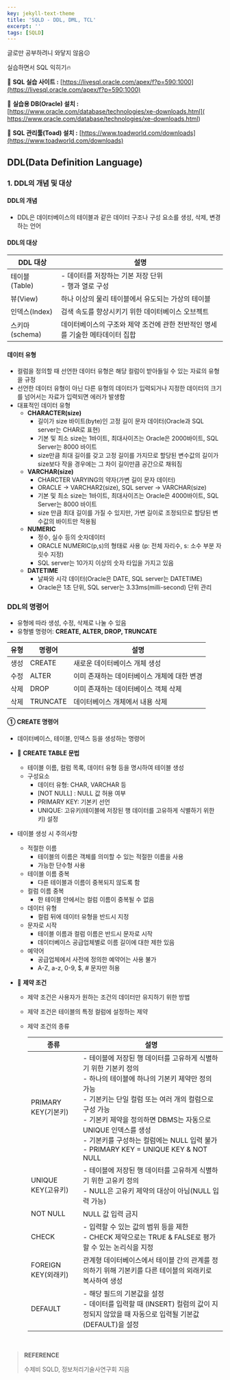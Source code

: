 ```yaml
---
key: jekyll-text-theme
title: 'SQLD - DDL, DML, TCL'
excerpt: ''
tags: [SQLD]
---
```






글로만 공부하려니 와닿지 않음:confused:

실습하면서 SQL 익히기:fire:



:mag_right: **SQL 실습 사이트 :** [https://livesql.oracle.com/apex/f?p=590:1000](https://livesql.oracle.com/apex/f?p=590:1000)

:mag_right: **실습용 DB(Oracle) 설치 :** [https://www.oracle.com/database/technologies/xe-downloads.html]( https://www.oracle.com/database/technologies/xe-downloads.html)

:mag_right: **SQL 관리툴(Toad) 설치 :** [https://www.toadworld.com/downloads](https://www.toadworld.com/downloads)



## DDL(Data Definition Language)

### 1. DDL의 개념 및 대상

#### DDL의 개념

* DDL은 데이터베이스의 테이블과 같은 데이터 구조나 구성 요소를 생성, 삭제, 변경하는 언어

#### DDL의 대상

| DDL 대상       | 설명                                                         |
| -------------- | ------------------------------------------------------------ |
| 테이블 (Table) | - 데이터를 저장하는 기본 저장 단위<br/>- 행과 열로 구성      |
| 뷰(View)       | 하나 이상의 물리 테이블에서 유도되는 가상의 테이블           |
| 인덱스(Index)  | 검색 속도를 향상시키기 위한 데이터베이스 오브젝트            |
| 스키마(schema) | 데이터베이스의 구조와 제약 조건에 관한 전반적인 명세를 기술한 메타데이터 집합 |

#### 데이터 유형

* 컬럼을 정의할 때 선언한 데이터 유형은 해당 컬럼이 받아들일 수 있는 자료의 유형을 규정
* 선언한 데이터 유형이 아닌 다른 유형의 데이터가 입력되거나 지정한 데이터의 크기를 넘어서는 자료가 입력되면 에러가 발생함
* 대표적인 데이터 유형
  * **CHARACTER(size)**
    * 길이가 size 바이트(byte)인 고정 길이 문자 데이터(Oracle과 SQL server는 CHAR로 표현)
    * 기본 및 최소 size는 1바이트, 최대사이즈는 Oracle은 2000바이트, SQL Server는 8000 바이트
    * size만큼 최대 길이를 갖고 고정 길이를 가지므로 할당된 변수값의 길이가 size보다 작을 경우에는 그 차이 길이만큼 공간으로 채워짐
  * **VARCHAR(size)**
    * CHARCTER VARYING의 약자(가변 길이 문자 데이터)
    * ORACLE -> VARCHAR2(size), SQL server -> VARCHAR(size)
    * 기본 및 최소 size는 1바이트, 최대사이즈는 Oracle은 4000바이트, SQL Server는 8000 바이트
    * size 만큼 최대 길이를 가질 수 있지만, 가변 길이로 조정되므로 할당된 변수값의 바이트만 적용됨
  * **NUMERIC**
    * 정수, 실수 등의 숫자데이터
    * ORACLE NUMERIC(p,s)의 형태로 사용 (p: 전체 자리수, s: 소수 부분 자릿수 지정)
    * SQL server는 10가지 이상의 숫자 타입을 가지고 있음
  * **DATETIME**
    * 날짜와 시각 데이터(Oracle은 DATE, SQL server는 DATETIME)
    * Oracle은 1초 단위, SQL server는 3.33ms(milli-second) 단위 관리

### DDL의 명령어

* 유형에 따라 생성, 수정, 삭제로 나눌 수 있음
* 유형별 명령어: **CREATE, ALTER, DROP, TRUNCATE**

| 유형 | 명령어   | 설명                                        |
| ---- | -------- | ------------------------------------------- |
| 생성 | CREATE   | 새로운 데이터베이스 개체 생성               |
| 수정 | ALTER    | 이미 존재하는 데이터베이스 개체에 대한 변경 |
| 삭제 | DROP     | 이미 존재하는 데이터베이스 객체 삭제        |
| 삭제 | TRUNCATE | 데이터베이스 개체에서 내용 삭제             |

#### ① CREATE 명령어

* 데이터베이스, 테이블, 인덱스 등을 생성하는 명령어

* :mag_right: **CREATE TABLE 문법**

  * 테이블 이름, 컬럼 목록, 데이터 유형 등을 명시하여 테이블 생성
  * 구성요소
    * 데이터 유형: CHAR, VARCHAR 등
    * [NOT NULL] : NULL 값 허용 여부
    * PRIMARY KEY: 기본키 선언
    * UNIQUE: 고유키(테이블에 저장된 행 데이터를 고유하게 식별하기 위한 키) 설정

* 테이블 생성 시 주의사항

  * 적절한 이름
    * 테이블의 이름은 객체를 의미할 수 있는 적절한 이름을 사용
    * 가능한 단수형 사용
  * 테이블 이름 중복
    * 다른 테이블과 이름이 중복되지 않도록 함
  * 컬럼 이름 중복
    * 한 테이블 안에서는 컬럼 이름이 중복될 수 없음
  * 데이터 유형
    * 컬럼 뒤에 데이터 유형을 반드시 지정
  * 문자로 시작
    * 테이블 이름과 컬럼 이름은 반드시 문자로 시작
    * 데이터베이스 공급업체별로 이름 길이에 대한 제한 있음
  * 예약어
    * 공급업체에서 사전에 정의한 예약어는 사용 불가
    * A-Z, a-z, 0-9, $, # 문자만 허용

* :mag_right: **제약 조건**

  * 제약 조건은 사용자가 원하는 조건의 데이터만 유지하기 위한 방법

  * 제약 조건은 테이블의 특정 컬럼에 설정하는 제약

  * 제약 조건의 종류

    | 종류                | 설명                                                         |
    | ------------------- | ------------------------------------------------------------ |
    | PRIMARY KEY(기본키) | - 테이블에 저장된 행 데이터를 고유하게 식별하기 위한 기본키 정의<br/>- 하나의 테이블에 하나의 기본키 제약만 정의 가능<br/>- 기본키는 단일 컬럼 또는 여러 개의 컬럼으로 구성 가능<br/>- 기본키 제약을 정의하면 DBMS는 자동으로 UNIQUE 인덱스를 생성<br/>- 기본키를 구성하는 컬럼에는 NULL 입력 불가<br/>- PRIMARY KEY = UNIQUE KEY & NOT NULL |
    | UNIQUE KEY(고유키)  | - 테이블에 저장된 행 데이터를 고유하게 식별하기 위한 고유키 정의<br/>- NULL은 고유키 제약의 대상이 아님(NULL 입력 가능) |
    | NOT NULL            | NULL 값 입력 금지                                            |
    | CHECK               | - 입력할 수 있는 값의 범위 등을 제한<br/>- CHECK 제약으로는 TRUE & FALSE로 평가할 수 있는 논리식을 지정 |
    | FOREIGN KEY(외래키) | 관계형 데이터베이스에서 테이블 간의 관계를 정의하기 위해 기본키를 다른 테이블의 외래키로 복사하여 생성 |
    | DEFAULT             | - 해당 필드의 기본값을 설정<br/>- 데이터를 입력할 때 (INSERT) 컬럼의 값이 지정되지 않았을 때 자동으로 입력될 기본값(DEFAULT)을 설정 |

    



<br/>

> **REFERENCE**
>
> 수제비 SQLD,  정보처리기술사연구회 지음